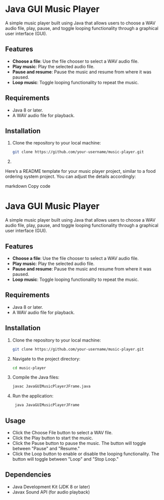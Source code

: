 # Java GUI Music Player

A simple music player built using Java that allows users to choose a WAV audio file, play, pause, and toggle looping functionality through a graphical user interface (GUI).

## Features

- **Choose a file**: Use the file chooser to select a WAV audio file.
- **Play music**: Play the selected audio file.
- **Pause and resume**: Pause the music and resume from where it was paused.
- **Loop music**: Toggle looping functionality to repeat the music.

## Requirements

- Java 8 or later.
- A WAV audio file for playback.

## Installation

1. Clone the repository to your local machine:
   ```bash
   git clone https://github.com/your-username/music-player.git

2.
Here’s a README template for your music player project, similar to a food ordering system project. You can adjust the details accordingly:

markdown
Copy code
# Java GUI Music Player

A simple music player built using Java that allows users to choose a WAV audio file, play, pause, and toggle looping functionality through a graphical user interface (GUI).

## Features

- **Choose a file**: Use the file chooser to select a WAV audio file.
- **Play music**: Play the selected audio file.
- **Pause and resume**: Pause the music and resume from where it was paused.
- **Loop music**: Toggle looping functionality to repeat the music.

## Requirements

- Java 8 or later.
- A WAV audio file for playback.

## Installation

1. Clone the repository to your local machine:
   ```bash
   git clone https://github.com/your-username/music-player.git
2. Navigate to the project directory:
    ```bash
    cd music-player
3. Compile the Java files:
    ```bash
    javac JavaGUIMusicPlayerJFrame.java
4. Run the application:
    ```bash
     java JavaGUIMusicPlayerJFrame
## Usage

- Click the Choose File button to select a WAV file.
- Click the Play button to start the music.
- Click the Pause button to pause the music. The button will toggle between "Pause" and "Resume."
- Click the Loop button to enable or disable the looping functionality. The button will toggle between "Loop" and "Stop Loop."


## Dependencies

- Java Development Kit (JDK 8 or later)
- Javax Sound API (for audio playback)



   
